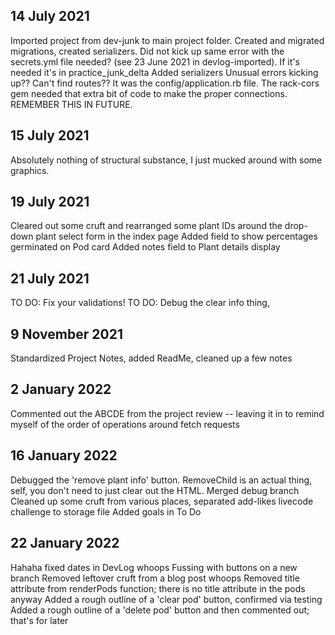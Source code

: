 ## 14 July 2021
Imported project from dev-junk to main project folder. Created and migrated migrations, created serializers.
Did not kick up same error with the secrets.yml file needed? (see 23 June 2021 in devlog-imported). If it's needed it's in practice_junk_delta
Added serializers
Unusual errors kicking up?? Can't find routes??
It was the config/application.rb file. The rack-cors gem needed that extra bit of code to make the proper connections. REMEMBER THIS IN FUTURE.

## 15 July 2021
Absolutely nothing of structural substance, I just mucked around with some graphics. 

## 19 July 2021
Cleared out some cruft and rearranged some plant IDs around the drop-down plant select form in the index page
Added field to show percentages germinated on Pod card
Added notes field to Plant details display

## 21 July 2021
TO DO: Fix your validations! 
TO DO: Debug the clear info thing, 

## 9 November 2021
Standardized Project Notes, added ReadMe, cleaned up a few notes

## 2 January 2022
Commented out the ABCDE from the project review -- leaving it in to remind myself of the order of operations around fetch requests

## 16 January 2022
Debugged the 'remove plant info' button. RemoveChild is an actual thing, self, you don't need to just clear out the HTML.
Merged debug branch
Cleaned up some cruft from various places, separated add-likes livecode challenge to storage file
Added goals in To Do

## 22 January 2022
Hahaha fixed dates in DevLog whoops
Fussing with buttons on a new branch
Removed leftover cruft from a blog post whoops
Removed title attribute from renderPods function; there is no title attribute in the pods anyway
Added a rough outline of a 'clear pod' button, confirmed via testing 
Added a rough outline of a 'delete pod' button and then commented out; that's for later